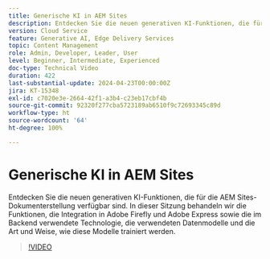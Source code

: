 ```yaml
---
title: Generische KI in AEM Sites
description: Entdecken Sie die neuen generativen KI-Funktionen, die für die AEM Dokumenterstellung verfügbar sind.
version: Cloud Service
feature: Generative AI, Edge Delivery Services
topic: Content Management
role: Admin, Developer, Leader, User
level: Beginner, Intermediate, Experienced
doc-type: Technical Video
duration: 422
last-substantial-update: 2024-04-23T00:00:00Z
jira: KT-15348
exl-id: c7020e3e-2664-42f1-a3b4-c23eb17cbf4b
source-git-commit: 92320f277cba5723189ab6510f9c72693345c89d
workflow-type: ht
source-wordcount: '64'
ht-degree: 100%

---
```


# Generische KI in AEM Sites

Entdecken Sie die neuen generativen KI-Funktionen, die für die AEM Sites-Dokumenterstellung verfügbar sind. In dieser Sitzung behandeln wir die Funktionen, die Integration in Adobe Firefly und Adobe Express sowie die im Backend verwendete Technologie, die verwendeten Datenmodelle und die Art und Weise, wie diese Modelle trainiert werden.

>[!VIDEO](https://video.tv.adobe.com/v/3428436/?learn=on)
